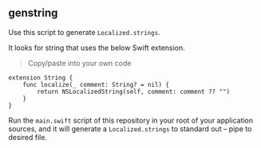 genstring
----

Use this script to generate `Localized.strings`.

It looks for string that uses the below Swift extension.

> Copy/paste into your own code

    extension String {
        func localize(_ comment: String? = nil) {
            return NSLocalizedString(self, comment: comment ?? "")
        }
    }
    
Run the `main.swift` script of this repository in your root of your application sources, and it will generate a `Localized.strings` to standard out – pipe to desired file.
